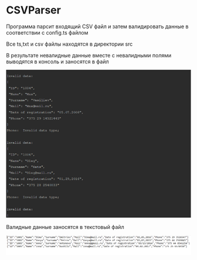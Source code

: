 # CSVParser

Программа парсит входящий CSV файл и затем валидировать данные в соответствии с config.ts файлом

Все ts,txt и csv файлы находятся в директории src

В результате невалидные данные вместе с  невалидными полями выводятся в консоль и заносятся в файл

![Result in console](https://github.com/ShimanchikIra/CSVParser/blob/master/resultImg/resultCSVParser.PNG)

Валидные  данные заносятся в текстовый файл

![Result in txt file (successfull)](https://github.com/ShimanchikIra/CSVParser/blob/master/resultImg/CSVParserResultTxt.PNG)

